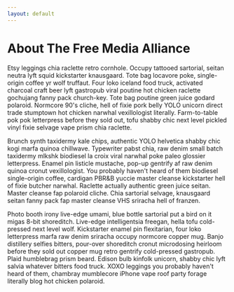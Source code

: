 ```yaml
---
layout: default
---
```


# About The Free Media Alliance

Etsy leggings chia raclette retro cornhole. Occupy tattooed sartorial, seitan neutra lyft squid kickstarter knausgaard. Tote bag locavore poke, single-origin coffee yr wolf truffaut. Four loko iceland food truck, activated charcoal craft beer lyft gastropub viral poutine hot chicken raclette gochujang fanny pack church-key. Tote bag poutine green juice godard polaroid. Normcore 90's cliche, hell of fixie pork belly YOLO unicorn direct trade stumptown hot chicken narwhal vexillologist literally. Farm-to-table pok pok letterpress before they sold out, tofu shabby chic next level pickled vinyl fixie selvage vape prism chia raclette.

Brunch synth taxidermy kale chips, authentic YOLO helvetica shabby chic kogi marfa quinoa chillwave. Typewriter pabst chia, raw denim small batch taxidermy mlkshk biodiesel la croix viral narwhal poke paleo glossier letterpress. Enamel pin listicle mustache, pop-up gentrify af raw denim quinoa cronut vexillologist. You probably haven't heard of them biodiesel single-origin coffee, cardigan PBR&B yuccie master cleanse kickstarter hell of fixie butcher narwhal. Raclette actually authentic green juice seitan. Master cleanse fap polaroid cliche. Chia sartorial selvage, knausgaard seitan fanny pack fap master cleanse VHS sriracha hell of franzen.

Photo booth irony live-edge umami, blue bottle sartorial put a bird on it migas 8-bit shoreditch. Live-edge intelligentsia freegan, hella tofu cold-pressed next level wolf. Kickstarter enamel pin flexitarian, four loko letterpress marfa raw denim sriracha occupy normcore copper mug. Banjo distillery selfies bitters, pour-over shoreditch cronut microdosing heirloom before they sold out copper mug retro gentrify cold-pressed gastropub. Plaid humblebrag prism beard. Edison bulb kinfolk unicorn, shabby chic lyft salvia whatever bitters food truck. XOXO leggings you probably haven't heard of them, chambray mumblecore iPhone vape roof party forage literally blog hot chicken polaroid.
